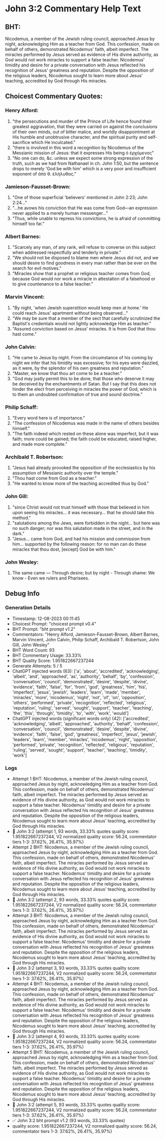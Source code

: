 # John 3:2 Commentary Help Text

## BHT:
Nicodemus, a member of the Jewish ruling council, approached Jesus by night, acknowledging Him as a teacher from God. This confession, made on behalf of others, demonstrated Nicodemus' faith, albeit imperfect. The miracles performed by Jesus served as evidence of His divine authority, as God would not work miracles to support a false teacher. Nicodemus' timidity and desire for a private conversation with Jesus reflected his recognition of Jesus' greatness and reputation. Despite the opposition of the religious leaders, Nicodemus sought to learn more about Jesus' teaching, accredited by God through His miracles.

## Choicest Commentary Quotes:
### Henry Alford:
1. "the persecutions and murder of the Prince of Life hence found their greatest aggravation, that they were carried on against the conclusions of their own minds, out of bitter malice, and worldly disappointment at His humble and unobtrusive character, and the spiritual purity and self-sacrifice which He inculcated."
2. "there is involved in this word a recognition by Nicodemus of the Messianic mission of Jesus: that it expresses His being ὁ ἐρχόμενος"
3. "No one can do, &c. unless we expect some strong expression of the truth, such as we had from Nathanael in ch. John 1:50, but the sentence drops to merely 'God be with him' which is a very poor and insufficient exponent of ἀπὸ θ. ἐλήλυθας."

### Jamieson-Fausset-Brown:
1. "One of those superficial 'believers' mentioned in John 2:23; John 2:24..."
2. "...he avows his conviction that He was come from God—an expression never applied to a merely human messenger..."
3. "Thus, while unable to repress his convictions, he is afraid of committing himself too far."

### Albert Barnes:
1. "Scarcely any man, of any rank, will refuse to converse on this subject when addressed respectfully and tenderly in private."
2. "We should not be disposed to blame men where Jesus did not, and we should desire to find goodness in every man rather than be ever on the search for evil motives."
3. "Miracles show that a prophet or religious teacher comes from God, because God would nor work a miracle in attestation of a falsehood or to give countenance to a false teacher."

### Marvin Vincent:
1. "By night, 'when Jewish superstition would keep men at home.' He could reach Jesus' apartment without being observed..."
2. "We may be sure that a member of the sect that carefully scrutinized the Baptist's credentials would not lightly acknowledge Him as teacher."
3. "Assured conviction based on Jesus' miracles. It is from God that thou hast come."

### John Calvin:
1. "He came to Jesus by night. From the circumstance of his coming by night we infer that his timidity was excessive; for his eyes were dazzled, as it were, by the splendor of his own greatness and reputation."
2. "Master, we know that thou art come to be a teacher." 
3. "God may justly permit this to be done, that those who deserve it may be deceived by the enchantments of Satan. But I say that this does not hinder the elect from perceiving in miracles the power of God, which is to them an undoubted confirmation of true and sound doctrine."

### Philip Schaff:
1. "Every word here is of importance."
2. "The confession of Nicodemus was made in the name of others besides himself."
3. "The faith indeed which rested on these alone was imperfect, but it was faith; more could be gained; the faith could be educated, raised higher, and made more complete."

### Archibald T. Robertson:
1. "Jesus had already provoked the opposition of the ecclesiastics by his assumption of Messianic authority over the temple."
2. "Thou hast come from God as a teacher."
3. "He wanted to know more of the teaching accredited thus by God."

### John Gill:
1. "since Christ would not trust himself with those that believed in him upon seeing his miracles... it was necessary... that he should take this method."
2. "salutations among the Jews, were forbidden in the night... but here was no such danger; nor was this salutation made in the street, and in the dark."
3. "Jesus... came from God, and had his mission and commission from him... supported by the following reason: for no man can do these miracles that thou dost, [except] God be with him."

### John Wesley:
1. The same came — Through desire; but by night - Through shame: We know - Even we rulers and Pharisees.



## Debug Info
### Generation Details
- Timestamp: 12-08-2023 00:11:45
- Choicest Prompt: "choicest prompt v0.4"
- BHT Prompt: "bht prompt v1.2"
- Commentators: "Henry Alford, Jamieson-Fausset-Brown, Albert Barnes, Marvin Vincent, John Calvin, Philip Schaff, Archibald T. Robertson, John Gill, John Wesley"
- BHT Word Count: 93
- BHT Commentary Usage: 33.33%
- BHT Quality Score: 1.951822667237244
- Generate Attempts: 5 / 5
- ChatGPT injected words (63):
	['a', 'about', 'accredited', 'acknowledging', 'albeit', 'and', 'approached', 'as', 'authority', 'behalf', 'by', 'confession', 'conversation', 'council', 'demonstrated', 'desire', 'despite', 'divine', 'evidence', 'faith', 'false', 'for', 'from', 'god', 'greatness', 'him', 'his', 'imperfect', 'jesus', 'jewish', 'leaders', 'learn', 'made', 'member', 'miracles', 'more', 'nicodemus', 'night', 'not', 'of', 'on', 'opposition', 'others', 'performed', 'private', 'recognition', 'reflected', 'religious', 'reputation', 'ruling', 'served', 'sought', 'support', 'teacher', 'teaching', 'the', 'this', 'through', 'timidity', 'to', 'with', 'work', 'would']
- ChatGPT injected words (significant words only) (42):
	['accredited', 'acknowledging', 'albeit', 'approached', 'authority', 'behalf', 'confession', 'conversation', 'council', 'demonstrated', 'desire', 'despite', 'divine', 'evidence', 'faith', 'false', 'god', 'greatness', 'imperfect', 'jesus', 'jewish', 'leaders', 'learn', 'member', 'miracles', 'nicodemus', 'night', 'opposition', 'performed', 'private', 'recognition', 'reflected', 'religious', 'reputation', 'ruling', 'served', 'sought', 'support', 'teacher', 'teaching', 'timidity', 'work']

### Logs
- Attempt 1 BHT: Nicodemus, a member of the Jewish ruling council, approached Jesus by night, acknowledging Him as a teacher from God. This confession, made on behalf of others, demonstrated Nicodemus' faith, albeit imperfect. The miracles performed by Jesus served as evidence of His divine authority, as God would not work miracles to support a false teacher. Nicodemus' timidity and desire for a private conversation with Jesus reflected his recognition of Jesus' greatness and reputation. Despite the opposition of the religious leaders, Nicodemus sought to learn more about Jesus' teaching, accredited by God through His miracles.
- 🔄 John 3:2 (attempt 1, 93 words, 33.33% quotes quality score: 1.951822667237244, V2 normalized quality score: 56.24, commentator tiers 1-3: 37.62%, 26.41%, 35.97%)
- Attempt 2 BHT: Nicodemus, a member of the Jewish ruling council, approached Jesus by night, acknowledging Him as a teacher from God. This confession, made on behalf of others, demonstrated Nicodemus' faith, albeit imperfect. The miracles performed by Jesus served as evidence of His divine authority, as God would not work miracles to support a false teacher. Nicodemus' timidity and desire for a private conversation with Jesus reflected his recognition of Jesus' greatness and reputation. Despite the opposition of the religious leaders, Nicodemus sought to learn more about Jesus' teaching, accredited by God through His miracles.
- 🔄 John 3:2 (attempt 2, 93 words, 33.33% quotes quality score: 1.951822667237244, V2 normalized quality score: 56.24, commentator tiers 1-3: 37.62%, 26.41%, 35.97%)
- Attempt 3 BHT: Nicodemus, a member of the Jewish ruling council, approached Jesus by night, acknowledging Him as a teacher from God. This confession, made on behalf of others, demonstrated Nicodemus' faith, albeit imperfect. The miracles performed by Jesus served as evidence of His divine authority, as God would not work miracles to support a false teacher. Nicodemus' timidity and desire for a private conversation with Jesus reflected his recognition of Jesus' greatness and reputation. Despite the opposition of the religious leaders, Nicodemus sought to learn more about Jesus' teaching, accredited by God through His miracles.
- 🔄 John 3:2 (attempt 3, 93 words, 33.33% quotes quality score: 1.951822667237244, V2 normalized quality score: 56.24, commentator tiers 1-3: 37.62%, 26.41%, 35.97%)
- Attempt 4 BHT: Nicodemus, a member of the Jewish ruling council, approached Jesus by night, acknowledging Him as a teacher from God. This confession, made on behalf of others, demonstrated Nicodemus' faith, albeit imperfect. The miracles performed by Jesus served as evidence of His divine authority, as God would not work miracles to support a false teacher. Nicodemus' timidity and desire for a private conversation with Jesus reflected his recognition of Jesus' greatness and reputation. Despite the opposition of the religious leaders, Nicodemus sought to learn more about Jesus' teaching, accredited by God through His miracles.
- 🔄 John 3:2 (attempt 4, 93 words, 33.33% quotes quality score: 1.951822667237244, V2 normalized quality score: 56.24, commentator tiers 1-3: 37.62%, 26.41%, 35.97%)
- Attempt 5 BHT: Nicodemus, a member of the Jewish ruling council, approached Jesus by night, acknowledging Him as a teacher from God. This confession, made on behalf of others, demonstrated Nicodemus' faith, albeit imperfect. The miracles performed by Jesus served as evidence of His divine authority, as God would not work miracles to support a false teacher. Nicodemus' timidity and desire for a private conversation with Jesus reflected his recognition of Jesus' greatness and reputation. Despite the opposition of the religious leaders, Nicodemus sought to learn more about Jesus' teaching, accredited by God through His miracles.
- 🔄 John 3:2 (attempt 5, 93 words, 33.33% quotes quality score: 1.951822667237244, V2 normalized quality score: 56.24, commentator tiers 1-3: 37.62%, 26.41%, 35.97%)
- ✅ John 3:2 bht prompt v1.2 (93 words, 33.33% quotes)
- quality score: 1.951822667237244, V2 normalized quality score: 56.24, commentator tiers 1-3: 37.62%, 26.41%, 35.97%)